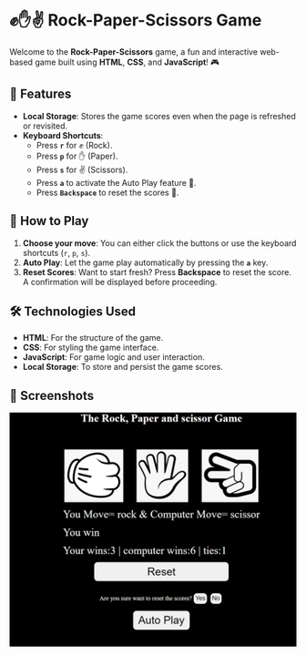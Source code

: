 # ✊✋✌️ Rock-Paper-Scissors Game

Welcome to the **Rock-Paper-Scissors** game, a fun and interactive web-based game built using **HTML**, **CSS**, and **JavaScript**! 🎮

## 🌟 Features
- **Local Storage**: Stores the game scores even when the page is refreshed or revisited.
- **Keyboard Shortcuts**:
  - Press **`r`** for ✊ (Rock).
  - Press **`p`** for ✋ (Paper).
  - Press **`s`** for ✌️ (Scissors).
  - Press **`a`** to activate the Auto Play feature 🤖.
  - Press **`Backspace`** to reset the scores 🔄.

## 🎯 How to Play
1. **Choose your move**: You can either click the buttons or use the keyboard shortcuts (`r`, `p`, `s`).
2. **Auto Play**: Let the game play automatically by pressing the **`a`** key.
3. **Reset Scores**: Want to start fresh? Press **Backspace** to reset the score. A confirmation will be displayed before proceeding.
   
## 🛠️ Technologies Used
- **HTML**: For the structure of the game.
- **CSS**: For styling the game interface.
- **JavaScript**: For game logic and user interaction.
- **Local Storage**: To store and persist the game scores.


## 📸 Screenshots
![Screenshot](images/Screenshot.png)


